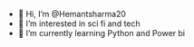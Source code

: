- 👋 Hi, I’m @Hemantsharma20
- 👀 I’m interested in sci fi and tech
- 🌱 I’m currently learning Python and Power bi


<!---
Hemantsharma20/Hemantsharma20 is a ✨ special ✨ repository because its `README.md` (this file) appears on your GitHub profile.
You can click the Preview link to take a look at your changes.
--->
